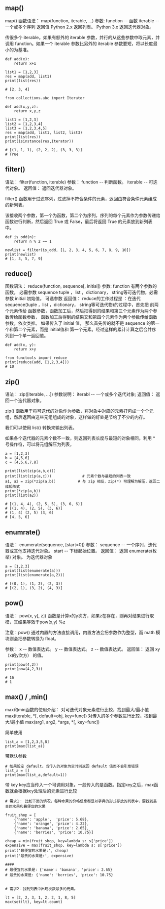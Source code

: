 ## map()
map() 函数语法：
    map(function, iterable, ...)
参数:
    function -- 函数
    iterable -- 一个或多个序列
返回值
    Python 2.x 返回列表。
    Python 3.x 返回迭代器对象。

传很多个 iterable，如果有额外的 iterable 参数，并行的从这些参数中取元素，并调用 function。如果一个 iterable 参数比另外的 iterable 参数要短，将以长度最小的为基准。

```
def add(x):
    return x+1

list1 = [1,2,3]
res = map(add, list1)
print(list(res))

# [2, 3, 4]
```
```
from collections.abc import Iterator

def add(x,y,z):
    return x,y,z

list1 = [1,2,3]
list2 = [1,2,3,4]
list3 = [1,2,3,4,5]
res = map(add, list1, list2, list3)
print(list(res))
print(isinstance(res,Iterator))

# [(1, 1, 1), (2, 2, 2), (3, 3, 3)]
# True
```
## filter()
语法：
    filter(function, iterable)
参数：
    function -- 判断函数。
    iterable -- 可迭代对象。
返回值：
    返回迭代器对象。

filter() 函数用于过滤序列，过滤掉不符合条件的元素，返回由符合条件元素组成的新列表。

该接收两个参数，第一个为函数，第二个为序列，序列的每个元素作为参数传递给函数进行判断，然后返回 True 或 False，最后将返回 True 的元素放到新列表中。

```
def is_odd(n):
    return n % 2 == 1
 
newlist = filter(is_odd, [1, 2, 3, 4, 5, 6, 7, 8, 9, 10])
print(newlist)
# [1, 3, 5, 7, 9]
```

## reduce()
函数语法：
    reduce(function, sequence[, initial]) 
参数:
    function	有两个参数的函数， 必需参数
    sequence	tuple ，list ，dictionary， string等可迭代物，必需参数
    initial	初始值， 可选参数
返回值：
    reduce的工作过程是 ：在迭代sequence(tuple ，list ，dictionary， string等可迭代物)的过程中，首先把 前两个元素传给 函数参数，函数加工后，然后把得到的结果和第三个元素作为两个参数传给函数参数， 函数加工后得到的结果又和第四个元素作为两个参数传给函数参数，依次类推。 如果传入了 initial 值， 那么首先传的就不是 sequence 的第一个和第二个元素，而是 initial值和 第一个元素。经过这样的累计计算之后合并序列到一个单一返回值。

```
def add(x, y):
    return x+y

from functools import reduce
print(reduce(add, [1,2,3,4]))
# 10
```
## zip()
语法：
    zip([iterable, ...])
参数说明：
    iterabl -- 一个或多个迭代对象;
返回值：
    返回一个迭代器对象。

zip() 函数用于将可迭代的对象作为参数，将对象中对应的元素打包成一个个元组，然后返回由这些元组组成的对象，这样做的好处是节约了不少的内存。

我们可以使用 list() 转换来输出列表。

如果各个迭代器的元素个数不一致，则返回列表长度与最短的对象相同，利用 * 号操作符，可以将元组解压为列表。

```
a = [1,2,3]
b = [4,5,6]
c = [4,5,6,7,8]

print(list(zip(a,b,c)))
print(list(zip(a,c)))              # 元素个数与最短的列表一致
a1, a2 = zip(*zip(a,b))          # 与 zip 相反，zip(*) 可理解为解压，返回二维矩阵式
print(*zip(a,b))
print(list(a2))

# [(1, 4, 4), (2, 5, 5), (3, 6, 6)]
# [(1, 4), (2, 5), (3, 6)]
# (1, 4) (2, 5) (3, 6)
# [4, 5, 6]
```
## enumrate()
语法：
    enumerate(sequence, [start=0])
参数：
    sequence -- 一个序列、迭代器或其他支持迭代对象。
    start -- 下标起始位置。
返回值：
    返回 enumerate(枚举) 对象。
    为迭代器对象

```
a = [1,2,3]
print(list(enumerate(a)))
print(list(enumerate(a,2)))

# [(0, 1), (1, 2), (2, 3)]
# [(2, 1), (3, 2), (4, 3)]
```

## pow()
语法：
    pow(x, y[, z])
    函数是计算x的y次方，如果z在存在，则再对结果进行取模，其结果等效于pow(x,y) %z

注意：pow() 通过内置的方法直接调用，内置方法会把参数作为整型，而 math 模块则会把参数转换为 float。

参数：
    x -- 数值表达式。
    y -- 数值表达式。
    z -- 数值表达式。
返回值：
    返回 xy（x的y次方） 的值。

```
print(pow(4,2))
print(pow(4,2,3))

# 16
# 1
```

## max() / ,min()
max和min函数的使用介绍：
    对可迭代对象元素进行比较，找到最大/最小值      max(iterable, *[, default=obj, key=func])
    对传入的多个参数进行比较，找到最大/最小值      max(arg1, arg2, *args, *[, key=func])

简单使用
```
list_a = [1,2,3,5,8]
print(max(list_a))
```

带默认参数
```
# 如果设定 default，当传入的对象为空时则返回 default 值而不会引发错误
list_a = []
print(max(list_a,default=1))
```
带 key
key应当传入一个可调用对象，一般传入的是函数。指定key之后，max函数就会根据key处理后的元素进行比较
```
# 需求1： 比如下面的情况，每种水果的价格信息都是以字典的形式存放的列表中，要找到最贵的水果和最便宜的水果

fruit_shop = [
    {'name': 'apple',  'price': 5.68},
    {'name': 'orange', 'price': 4.22},
    {'name': 'banana', 'price': 2.65},
    {'name': 'berries', 'price': 10.75}]
 
cheap = min(fruit_shop, key=lambda s: s['price'])
expensive = max(fruit_shop, key=lambda s: s['price'])
print('最便宜的水果是:', cheap)
print('最贵的水果是:', expensive)
 
####
# 最便宜的水果是: {'name': 'banana', 'price': 2.65}
# 最贵的水果是: {'name': 'berries', 'price': 10.75}


# 需求2：找到列表中出现次数最多的元素。

lt = [2, 2, 3, 1, 2, 2, 1, 8, 5]
max(set(lt), key=lt.count)
```